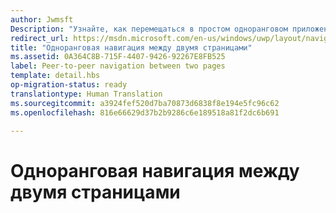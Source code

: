 ```yaml
---
author: Jwmsft
Description: "Узнайте, как перемещаться в простом одноранговом приложении универсальной платформы Windows (UWP) с двумя страницами."
redirect_url: https://msdn.microsoft.com/en-us/windows/uwp/layout/navigate-between-two-pages
title: "Одноранговая навигация между двумя страницами"
ms.assetid: 0A364C8B-715F-4407-9426-92267E8FB525
label: Peer-to-peer navigation between two pages
template: detail.hbs
op-migration-status: ready
translationtype: Human Translation
ms.sourcegitcommit: a3924fef520d7ba70873d6838f8e194e5fc96c62
ms.openlocfilehash: 816e66629d37b2b9286c6e189518a81f2dc6b691

---
```


# <a name="peer-to-peer-navigation-between-two-pages"></a>Одноранговая навигация между двумя страницами

<link rel="stylesheet" href="https://az835927.vo.msecnd.net/sites/uwp/Resources/css/custom.css">







<!--HONumber=Dec16_HO2-->



